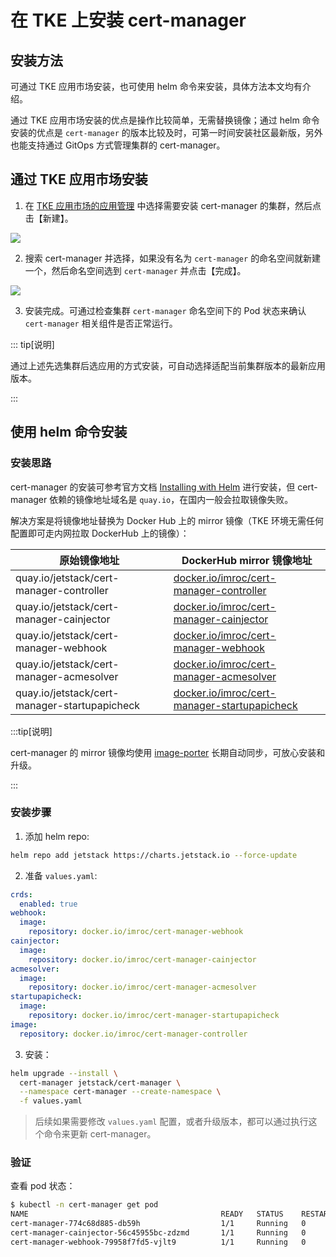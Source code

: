 # 在 TKE 上安装 cert-manager

## 安装方法

可通过 TKE 应用市场安装，也可使用 helm 命令来安装，具体方法本文均有介绍。

通过 TKE 应用市场安装的优点是操作比较简单，无需替换镜像；通过 helm 命令安装的优点是 `cert-manager` 的版本比较及时，可第一时间安装社区最新版，另外也能支持通过 GitOps 方式管理集群的 cert-manager。

## 通过 TKE 应用市场安装

1. 在 [TKE 应用市场的应用管理](https://console.cloud.tencent.com/tke2/helm) 中选择需要安装 cert-manager 的集群，然后点击【新建】。

![](https://image-host-1251893006.cos.ap-chengdu.myqcloud.com/2024%2F10%2F21%2F20241021171014.png)

2. 搜索 cert-manager 并选择，如果没有名为 `cert-manager` 的命名空间就新建一个，然后命名空间选到 `cert-manager` 并点击【完成】。

![](https://image-host-1251893006.cos.ap-chengdu.myqcloud.com/2024%2F10%2F21%2F20241021171432.png)

3. 安装完成。可通过检查集群 `cert-manager` 命名空间下的 Pod 状态来确认 `cert-manager` 相关组件是否正常运行。

::: tip[说明]

通过上述先选集群后选应用的方式安装，可自动选择适配当前集群版本的最新应用版本。

:::

## 使用 helm 命令安装

### 安装思路

cert-manager 的安装可参考官方文档 [Installing with Helm](https://cert-manager.io/docs/installation/helm/) 进行安装，但 cert-manager 依赖的镜像地址域名是 `quay.io`，在国内一般会拉取镜像失败。

解决方案是将镜像地址替换为 Docker Hub 上的 mirror 镜像（TKE 环境无需任何配置即可走内网拉取 DockerHub 上的镜像）：

| 原始镜像地址                                  | DockerHub mirror 镜像地址                                                                                                        |
| --------------------------------------------- | -------------------------------------------------------------------------------------------------------------------------------- |
| quay.io/jetstack/cert-manager-controller      | [docker.io/imroc/cert-manager-controller](https://hub.docker.com/repository/docker/imroc/cert-manager-controller/tags)           |
| quay.io/jetstack/cert-manager-cainjector      | [docker.io/imroc/cert-manager-cainjector](https://hub.docker.com/repository/docker/imroc/cert-manager-cainjector/tags)           |
| quay.io/jetstack/cert-manager-webhook         | [docker.io/imroc/cert-manager-webhook](https://hub.docker.com/repository/docker/imroc/cert-manager-webhook/tags)                 |
| quay.io/jetstack/cert-manager-acmesolver      | [docker.io/imroc/cert-manager-acmesolver](https://hub.docker.com/repository/docker/imroc/cert-manager-acmesolver/tags)           |
| quay.io/jetstack/cert-manager-startupapicheck | [docker.io/imroc/cert-manager-startupapicheck](https://hub.docker.com/repository/docker/imroc/cert-manager-startupapicheck/tags) |

:::tip[说明]

cert-manager 的 mirror 镜像均使用 [image-porter](https://github.com/imroc/image-porter) 长期自动同步，可放心安装和升级。

:::

### 安装步骤

1. 添加 helm repo:

```bash
helm repo add jetstack https://charts.jetstack.io --force-update
```

2. 准备 `values.yaml`:

```yaml showLineNumbers title="values.yaml"
crds:
  enabled: true
webhook:
  image:
    repository: docker.io/imroc/cert-manager-webhook
cainjector:
  image:
    repository: docker.io/imroc/cert-manager-cainjector
acmesolver:
  image:
    repository: docker.io/imroc/cert-manager-acmesolver
startupapicheck:
  image:
    repository: docker.io/imroc/cert-manager-startupapicheck
image:
  repository: docker.io/imroc/cert-manager-controller
```

3. 安装：

```bash
helm upgrade --install \
  cert-manager jetstack/cert-manager \
  --namespace cert-manager --create-namespace \
  -f values.yaml
```

> 后续如果需要修改 `values.yaml` 配置，或者升级版本，都可以通过执行这个命令来更新 cert-manager。

### 验证

查看 pod 状态：

```bash
$ kubectl -n cert-manager get pod
NAME                                           READY   STATUS    RESTARTS   AGE
cert-manager-774c68d885-db59h                  1/1     Running   0          23s
cert-manager-cainjector-56c45955bc-zdzmd       1/1     Running   0          23s
cert-manager-webhook-79958f7fd5-vjlt9          1/1     Running   0          23s
```
